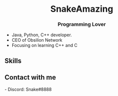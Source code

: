 <h1 align="center"> SnakeAmazing </h1>
<h3 align="center">Programming Lover</h3>

- Java, Python, C++ developer.
- CEO of Obsilion Network 
- Focusing on learning C++ and C

## Skills

## Contact with me
<div>
- Discord: Snake#8888
</div>
